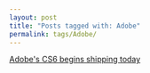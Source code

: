 ```yaml
---
layout: post
title: "Posts tagged with: Adobe"
permalink: tags/Adobe/
---
```

[Adobe's CS6 begins shipping today](/2012/05/adobes-cs6-begins-shipping-today)
